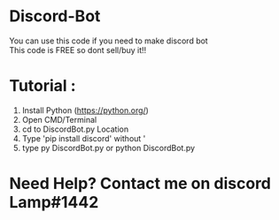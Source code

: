 # Discord-Bot

You can use this code if you need to make discord bot
<br>
This code is FREE so dont sell/buy it!!

# Tutorial :
1. Install Python (https://python.org/)
2. Open CMD/Terminal
3. cd to DiscordBot.py Location
4. Type 'pip install discord' without '
5. type py DiscordBot.py or python DiscordBot.py

# Need Help? Contact me on discord Lamp#1442
